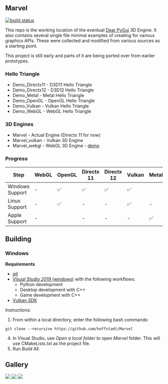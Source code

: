 ## Marvel

[![build status](https://github.com/hoffstadt/Marvel/workflows/Windows%20Builds/badge.svg?branch=master)](https://github.com/hoffstadt/Marvel/actions?workflow=Windows%20Builds)

This repo is the working location of the eventual [Dear PyGui](https://github.com/hoffstadt/DearPyGui) 3D Engine. It also contains several single file minimal examples of creating for various graphics APIs. These were collected and modified from various sources as a starting point.

This project is still early and parts of it are being ported over from earlier prototypes.

### Hello Triangle
* Demo_Directx11 - D3D11 Hello Triangle
* Demo_Directx12 - D3D12 Hello Triangle
* Demo_Metal - Metal Hello Triangle
* Demo_OpenGL - OpenGL Hello Triangle
* Demo_Vulkan - Vulkan Hello Triangle
* Demo_WebGL - WebGL Hello Triangle

### 3D Engines
* Marvel - Actual Engine (Directx 11 for now)
* Marvel_vulkan - Vulkan 3D Engine
* Marvel_webgl - WebGL 3D Engine - [demo](https://hoffstadt.github.io/Marvel/)

### Progress
| Step | WebGL | OpenGL | Directx 11 | Directx 12 | Vulkan | Metal |
|---------|-------|--------|------------|------------|--------|-------|
| Windows Support | - | ✅ | ✅  | ✅ | ✅ |
| Linux Support | - | ✅ | - | - | ✅ | - |
| Apple Support | - | | - | - | - | ✅ |


## Building
### Windows
**Requirements**
- [_git_](https://git-scm.com/)
- [_Visual Studio 2019_ (windows)](https://visualstudio.microsoft.com/vs/) with the following workflows:
  * Python development
  * Desktop development with C++
  * Game development with C++
- [Vulkan SDK](https://vulkan.lunarg.com/)

Instructions:
1. From within a local directory, enter the following bash commands:
```
git clone --recursive https://github.com/hoffstadt/Marvel
```
4. In Visual Studio, use _Open a local folder_ to open _Marvel_ folder. This will use CMakeLists.txt as the project file.
5. Run _Build All_.

## Gallery
![](https://github.com/hoffstadt/DearPyGui/blob/assets/3d_demo_3.png)
![](https://github.com/hoffstadt/DearPyGui/blob/assets/3d_demo_1.png)
![](https://github.com/hoffstadt/DearPyGui/blob/assets/3d_demo_2.png)
